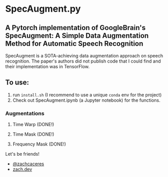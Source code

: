 # SpecAugment.py
## A Pytorch implementation of GoogleBrain's SpecAugment: A Simple Data Augmentation Method for Automatic Speech Recognition

SpecAugment is a SOTA-achieving data augmentation approach on speech recognition. The paper's authors did not publish code that I could find and their implementation was in TensorFlow.

## To use:
1. run `install.sh` (I recommend to use a unique `conda` env for the project)
2. Check out SpecAugment.ipynb (a Jupyter notebook) for the functions.

### Augmentations
1. Time Warp (DONE!)

2. Time Mask (DONE!)

3. Frequency Mask (DONE!)

Let's be friends!
- [@zachcaceres](https://twitter.com/zachcaceres)
- [zach.dev](https://zach.dev)
